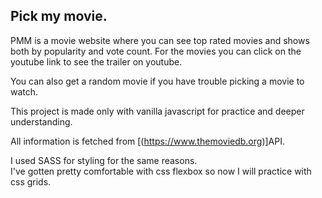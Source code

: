 ## Pick my movie.

PMM is a movie website where you can see top rated movies and shows both by popularity and vote count.
For the movies you can click on the youtube link to see the trailer on youtube.

You can also get a random movie if you have trouble picking a movie to watch.

This project is made only with vanilla javascript for practice and deeper understanding.

All information is fetched from [(https://www.themoviedb.org)]API.

I used SASS for styling for the same reasons.  
I've gotten pretty comfortable with css flexbox so now I will practice with css grids.
